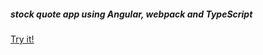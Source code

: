 ##### stock quote app using Angular, webpack and TypeScript

[Try it!](https://stock-quotes-1.herokuapp.com/)